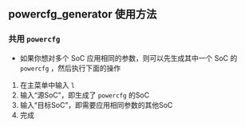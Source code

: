 ## powercfg_generator 使用方法

### 共用 `powercfg`
- 如果你想对多个 SoC 应用相同的参数，则可以先生成其中一个 SoC 的 `powercfg` ，然后执行下面的操作
1. 在主菜单中输入 `l`
2. 输入“源SoC”，即生成了 `powercfg` 的SoC
3. 输入“目标SoC”，即需要应用相同参数的其他SoC
4. 完成
